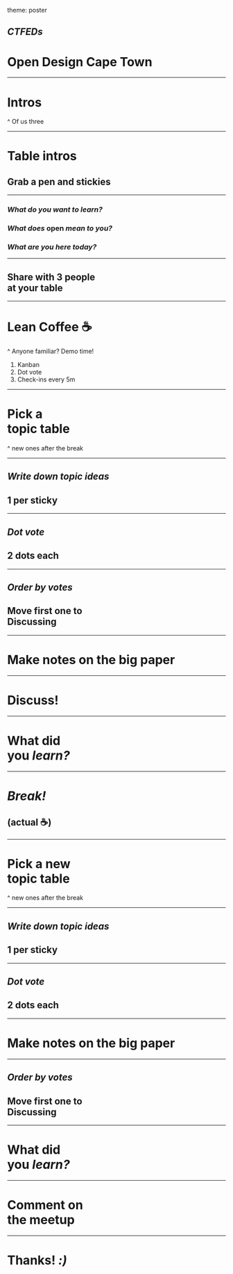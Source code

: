theme: poster

## *CTFEDs*
# Open Design Cape Town

---

# Intros

^ Of us three

---

# Table intros
## Grab a pen and stickies

---

### *What do you want to learn?*
### *What does* open *mean to you?*
### *What are you here today?*

---

## Share with 3 people<br>at your table

---

# Lean Coffee :coffee:

^ Anyone familiar?
Demo time!
1. Kanban
2. Dot vote
3. Check-ins every 5m

---

# Pick a<br>topic table

^ new ones after the break

---

## *Write down topic ideas*
## 1 per sticky

---

## *Dot vote*
## 2 dots each

---

## *Order by votes*
## Move first one to<br>**Discussing**

---

# Make notes on the big paper

---

# **Discuss!**

---

# What did<br>you *learn?*

---

# *Break!*
## (actual :coffee:)

---

# Pick a new<br>topic table

^ new ones after the break

---

## *Write down topic ideas*
## 1 per sticky

---

## *Dot vote*
## 2 dots each

---

# Make notes on the big paper

---

## *Order by votes*
## Move first one to<br>**Discussing**

---

# What did<br>you *learn?*

---

# Comment on<br>the meetup

---

# Thanks! *:)*
